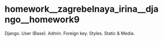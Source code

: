 # homework__zagrebelnaya_irina__django__homework9
Django. User (Base). Admin. Foreign key. Styles. Static &amp; Media.
